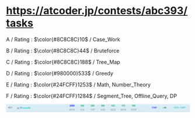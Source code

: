 # https://atcoder.jp/contests/abc393/tasks

A / Rating : $\color{#8C8C8C}10$ / Case_Work

B / Rating : $\color{#8C8C8C}44$ / Bruteforce

C / Rating : $\color{#8C8C8C}188$ / Tree_Map

D / Rating : $\color{#980000}533$ / Greedy

E / Rating : $\color{#24FCFF}1253$ / Math, Number_Theory

F / Rating : $\color{#24FCFF}1284$ / Segment_Tree, Offline_Query, DP

![My Image](https://github.com/kss418/Atcoder/blob/main/ABC/Images/Standings/393.png)
